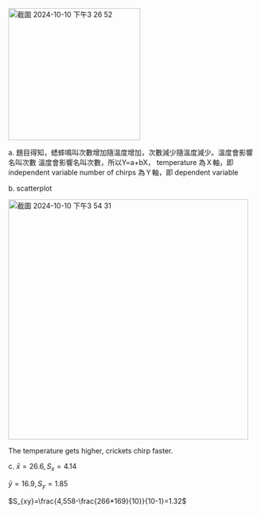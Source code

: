 <img width="265" alt="截圖 2024-10-10 下午3 26 52" src="https://github.com/user-attachments/assets/608819df-14a8-4db0-ac25-9f4fabe9a582">

a.  題目得知，蟋蟀鳴叫次數增加隨溫度增加，次數減少隨溫度減少。溫度會影響名叫次數
    溫度會影響名叫次數，所以Y=a+bX，
    temperature 為Ｘ軸，即 independent variable 
    number of chirps 為Ｙ軸，即 dependent variable  

b.  scatterplot 

<img width="482" alt="截圖 2024-10-10 下午3 54 31" src="https://github.com/user-attachments/assets/44d27f0f-0492-4423-96eb-5fdebd987b0e">

The temperature gets higher, crickets chirp faster.

c. $\bar{x}= 26.6, S_{x}=4.14$

   $\bar{y}= 16.9, S_{y}=1.85$
   
   $S_{xy}=\frac{4,558-\frac{266*169}{10}}{10-1}=1.32$
